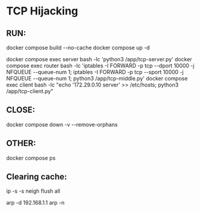 # TCP Hijacking 

## RUN:

docker compose build --no-cache
docker compose up -d

docker compose exec server bash -lc 'python3 /app/tcp-server.py'
docker compose exec router bash -lc 'iptables -I FORWARD -p tcp --dport 10000 -j NFQUEUE --queue-num 1; iptables -I FORWARD -p tcp --sport 10000 -j NFQUEUE --queue-num 1; python3 /app/tcp-middle.py'
docker compose exec client bash -lc "echo '172.29.0.10 server' >> /etc/hosts; python3 /app/tcp-client.py"

## CLOSE:

docker compose down -v --remove-orphans

## OTHER:

docker compose ps

## Clearing cache:

ip -s -s neigh flush all

arp -d 192.168.1.1
arp -n